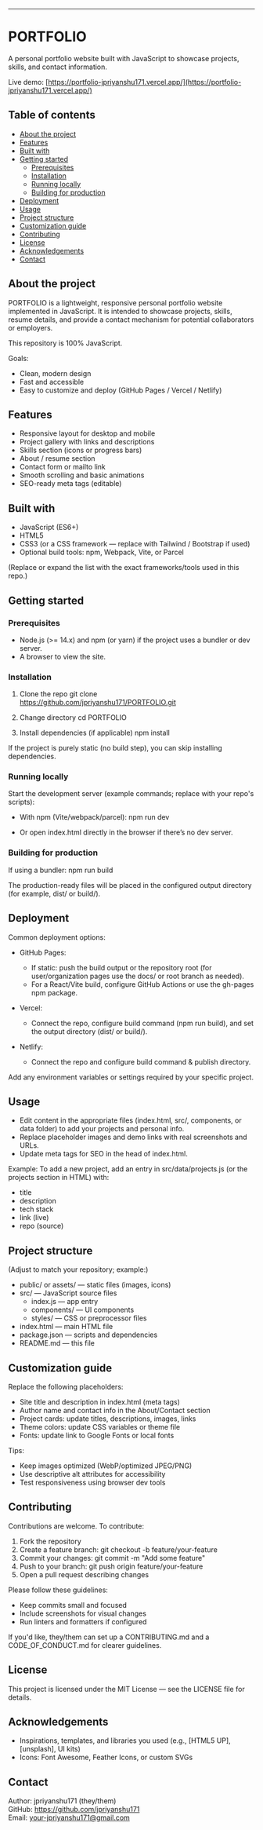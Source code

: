 ---

# PORTFOLIO

A personal portfolio website built with JavaScript to showcase projects, skills, and contact information.

Live demo: [https://portfolio-jpriyanshu171.vercel.app/](https://portfolio-jpriyanshu171.vercel.app/) <!-- replace with actual URL or remove if none -->

## Table of contents
- [About the project](#about-the-project)
- [Features](#features)
- [Built with](#built-with)
- [Getting started](#getting-started)
  - [Prerequisites](#prerequisites)
  - [Installation](#installation)
  - [Running locally](#running-locally)
  - [Building for production](#building-for-production)
- [Deployment](#deployment)
- [Usage](#usage)
- [Project structure](#project-structure)
- [Customization guide](#customization-guide)
- [Contributing](#contributing)
- [License](#license)
- [Acknowledgements](#acknowledgements)
- [Contact](#contact)

## About the project
PORTFOLIO is a lightweight, responsive personal portfolio website implemented in JavaScript. It is intended to showcase projects, skills, resume details, and provide a contact mechanism for potential collaborators or employers.

This repository is 100% JavaScript.

Goals:
- Clean, modern design
- Fast and accessible
- Easy to customize and deploy (GitHub Pages / Vercel / Netlify)

## Features
- Responsive layout for desktop and mobile
- Project gallery with links and descriptions
- Skills section (icons or progress bars)
- About / resume section
- Contact form or mailto link
- Smooth scrolling and basic animations
- SEO-ready meta tags (editable)

## Built with
- JavaScript (ES6+)
- HTML5
- CSS3 (or a CSS framework — replace with Tailwind / Bootstrap if used)
- Optional build tools: npm, Webpack, Vite, or Parcel

(Replace or expand the list with the exact frameworks/tools used in this repo.)

## Getting started

### Prerequisites
- Node.js (>= 14.x) and npm (or yarn) if the project uses a bundler or dev server.
- A browser to view the site.

### Installation
1. Clone the repo
   git clone https://github.com/jpriyanshu171/PORTFOLIO.git

2. Change directory
   cd PORTFOLIO

3. Install dependencies (if applicable)
   npm install

If the project is purely static (no build step), you can skip installing dependencies.

### Running locally
Start the development server (example commands; replace with your repo's scripts):

- With npm (Vite/webpack/parcel):
  npm run dev

- Or open index.html directly in the browser if there’s no dev server.

### Building for production
If using a bundler:
npm run build

The production-ready files will be placed in the configured output directory (for example, dist/ or build/).

## Deployment
Common deployment options:

- GitHub Pages:
  - If static: push the build output or the repository root (for user/organization pages use the docs/ or root branch as needed).
  - For a React/Vite build, configure GitHub Actions or use the gh-pages npm package.

- Vercel:
  - Connect the repo, configure build command (npm run build), and set the output directory (dist/ or build/).

- Netlify:
  - Connect the repo and configure build command & publish directory.

Add any environment variables or settings required by your specific project.

## Usage
- Edit content in the appropriate files (index.html, src/, components, or data folder) to add your projects and personal info.
- Replace placeholder images and demo links with real screenshots and URLs.
- Update meta tags for SEO in the head of index.html.

Example: To add a new project, add an entry in src/data/projects.js (or the projects section in HTML) with:
- title
- description
- tech stack
- link (live)
- repo (source)

## Project structure
(Adjust to match your repository; example:)
- public/ or assets/ — static files (images, icons)
- src/ — JavaScript source files
  - index.js — app entry
  - components/ — UI components
  - styles/ — CSS or preprocessor files
- index.html — main HTML file
- package.json — scripts and dependencies
- README.md — this file

## Customization guide
Replace the following placeholders:
- Site title and description in index.html (meta tags)
- Author name and contact info in the About/Contact section
- Project cards: update titles, descriptions, images, links
- Theme colors: update CSS variables or theme file
- Fonts: update link to Google Fonts or local fonts

Tips:
- Keep images optimized (WebP/optimized JPEG/PNG)
- Use descriptive alt attributes for accessibility
- Test responsiveness using browser dev tools

## Contributing
Contributions are welcome. To contribute:

1. Fork the repository
2. Create a feature branch: git checkout -b feature/your-feature
3. Commit your changes: git commit -m "Add some feature"
4. Push to your branch: git push origin feature/your-feature
5. Open a pull request describing changes

Please follow these guidelines:
- Keep commits small and focused
- Include screenshots for visual changes
- Run linters and formatters if configured

If you'd like, they/them can set up a CONTRIBUTING.md and a CODE_OF_CONDUCT.md for clearer guidelines.

## License
This project is licensed under the MIT License — see the LICENSE file for details.  

## Acknowledgements
- Inspirations, templates, and libraries you used (e.g., [HTML5 UP], [unsplash], UI kits)
- Icons: Font Awesome, Feather Icons, or custom SVGs

## Contact
Author: jpriyanshu171 (they/them)  
GitHub: https://github.com/jpriyanshu171  
Email: your-jpriyanshu171@gmail.com <!-- replace with your contact email or remove -->

